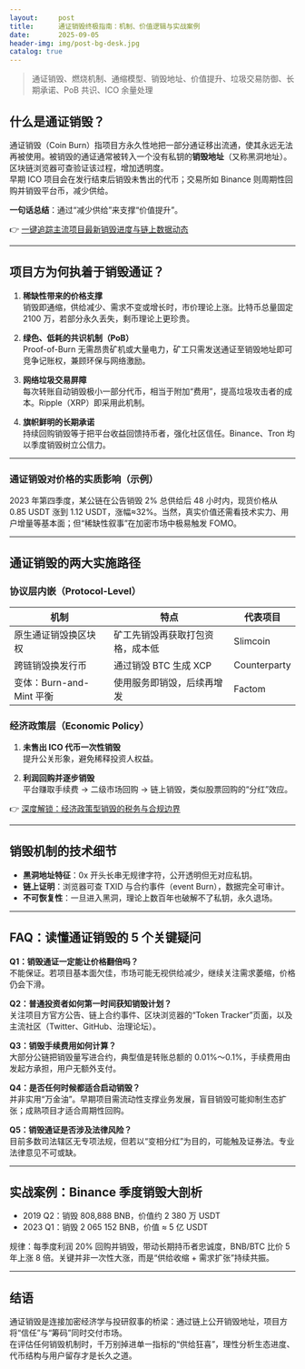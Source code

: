 ```yaml
---
layout:     post
title:      通证销毁终极指南：机制、价值逻辑与实战案例
date:       2025-09-05
header-img: img/post-bg-desk.jpg
catalog: true
---
```


> 通证销毁、燃烧机制、通缩模型、销毁地址、价值提升、垃圾交易防御、长期承诺、PoB 共识、ICO 余量处理

## 什么是通证销毁？

通证销毁（Coin Burn）指项目方永久性地把一部分通证移出流通，使其永远无法再被使用。被销毁的通证通常被转入一个没有私钥的**销毁地址**（又称黑洞地址）。区块链浏览器可查验证该过程，增加透明度。  
早期 ICO 项目会在发行结束后销毁未售出的代币；交易所如 Binance 则周期性回购并销毁平台币，减少供给。

**一句话总结**：通过“减少供给”来支撑“价值提升”。

👉 [一键追踪主流项目最新销毁进度与链上数据动态](https://okxdog.com/)

---

## 项目方为何执着于销毁通证？

1. **稀缺性带来的价格支撑**  
   销毁即通缩，供给减少、需求不变或增长时，市价理论上涨。比特币总量固定 2100 万，若部分永久丢失，剩币理论上更珍贵。

2. **绿色、低耗的共识机制（PoB）**  
   Proof-of-Burn 无需昂贵矿机或大量电力，矿工只需发送通证至销毁地址即可竞争记账权，兼顾环保与网络激励。

3. **网络垃圾交易屏障**  
   每次转账自动销毁极小一部分代币，相当于附加“费用”，提高垃圾攻击者的成本。Ripple（XRP）即采用此机制。

4. **旗帜鲜明的长期承诺**  
   持续回购销毁等于把平台收益回馈持币者，强化社区信任。Binance、Tron 均以季度销毁树立公信力。

---

### 通证销毁对价格的实质影响（示例）

2023 年第四季度，某公链在公告销毁 2% 总供给后 48 小时内，现货价格从 0.85 USDT 涨到 1.12 USDT，涨幅≈32%。当然，真实价值还需看技术实力、用户增量等基本面；但“稀缺性叙事”在加密市场中极易触发 FOMO。

---

## 通证销毁的两大实施路径

### 协议层内嵌（Protocol-Level）

| 机制 | 特点 | 代表项目 |
|---|---|---|
| 原生通证销毁换区块权 | 矿工先销毁再获取打包资格，成本低 | Slimcoin |
| 跨链销毁换发行币 | 通过销毁 BTC 生成 XCP | Counterparty |
| 变体：Burn-and-Mint 平衡 | 使用服务即销毁，后续再增发 | Factom |

### 经济政策层（Economic Policy）

1. **未售出 ICO 代币一次性销毁**  
   提升公关形象，避免稀释投资人权益。

2. **利润回购并逐步销毁**  
   平台赚取手续费 → 二级市场回购 → 链上销毁，类似股票回购的“分红”效应。

👉 [深度解锁：经济政策型销毁的税务与合规边界](https://okxdog.com/)

---

## 销毁机制的技术细节

- **黑洞地址特征**：0x 开头长串无规律字符，公开透明但无对应私钥。  
- **链上证明**：浏览器可查 TXID 与合约事件（event Burn），数据完全可审计。  
- **不可恢复性**：一旦进入黑洞，理论上数百年也破解不了私钥，永久退场。

---

## FAQ：读懂通证销毁的 5 个关键疑问

**Q1：销毁通证一定能让价格翻倍吗？**  
不能保证。若项目基本面欠佳，市场可能无视供给减少，继续关注需求萎缩，价格仍会下滑。

**Q2：普通投资者如何第一时间获知销毁计划？**  
关注项目方官方公告、链上合约事件、区块浏览器的“Token Tracker”页面，以及主流社区（Twitter、GitHub、治理论坛）。

**Q3：销毁手续费用如何计算？**  
大部分公链把销毁量写进合约，典型值是转账总额的 0.01%～0.1%，手续费用由发起方承担，用户无额外支付。

**Q4：是否任何时候都适合启动销毁？**  
并非实用“万金油”。早期项目需流动性支撑业务发展，盲目销毁可能抑制生态扩张；成熟项目才适合周期性回购。

**Q5：销毁通证是否涉及法律风险？**  
目前多数司法辖区无专项法规，但若以“变相分红”为目的，可能触及证券法。专业法律意见不可或缺。

---

## 实战案例：Binance 季度销毁大剖析

- 2019 Q2：销毁 808,888 BNB，价值约 2 380 万 USDT  
- 2023 Q1：销毁 2 065 152 BNB，价值 ≈ 5 亿 USDT  

规律：每季度利润 20% 回购并销毁，带动长期持币者忠诚度，BNB/BTC 比价 5 年上涨 8 倍。关键并非一次性大涨，而是“供给收缩 + 需求扩张”持续共振。

---

## 结语

通证销毁是连接加密经济学与投研叙事的桥梁：通过链上公开销毁地址，项目方将“信任”与“筹码”同时交付市场。  
在评估任何销毁机制时，千万别掉进单一指标的“供给狂喜”，理性分析生态进度、代币结构与用户留存才是长久之道。